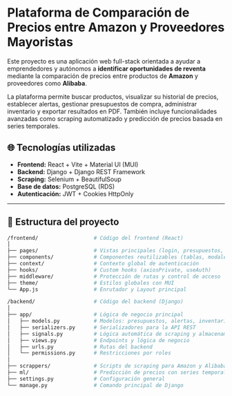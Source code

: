 # Plataforma de Comparación de Precios entre Amazon y Proveedores Mayoristas

Este proyecto es una aplicación web full-stack orientada a ayudar a emprendedores y autónomos a **identificar oportunidades de reventa** mediante la comparación de precios entre productos de **Amazon** y proveedores como **Alibaba**.

La plataforma permite buscar productos, visualizar su historial de precios, establecer alertas, gestionar presupuestos de compra, administrar inventario y exportar resultados en PDF. También incluye funcionalidades avanzadas como scraping automatizado y predicción de precios basada en series temporales.

## 🌐 Tecnologías utilizadas

- **Frontend:** React + Vite + Material UI (MUI)
- **Backend:** Django + Django REST Framework
- **Scraping:** Selenium + BeautifulSoup
- **Base de datos:** PostgreSQL (RDS)
- **Autenticación:** JWT + Cookies HttpOnly

---

## 📁 Estructura del proyecto

```bash
/frontend/                  # Código del frontend (React)
│
├── pages/                  # Vistas principales (login, presupuestos, favoritos, alertas, etc.)
├── components/             # Componentes reutilizables (tablas, modales, botones)
├── context/                # Contexto global de autenticación
├── hooks/                  # Custom hooks (axiosPrivate, useAuth)
├── middleware/             # Protección de rutas y control de acceso
├── theme/                  # Estilos globales con MUI
└── App.js                  # Enrutador y Layout principal

/backend/                   # Código del backend (Django)
│
├── app/                    # Lógica de negocio principal
│   ├── models.py           # Modelos: presupuestos, alertas, inventario, productos, etc.
│   ├── serializers.py      # Serializadores para la API REST
│   ├── signals.py          # Lógica automática de scraping y almacenamiento
│   ├── views.py            # Endpoints y lógica de negocio
│   ├── urls.py             # Rutas del backend
│   └── permissions.py      # Restricciones por roles
│
├── scrappers/              # Scripts de scraping para Amazon y Alibaba
├── ml/                     # Predicción de precios con series temporales
├── settings.py             # Configuración general
└── manage.py               # Comando principal de Django
